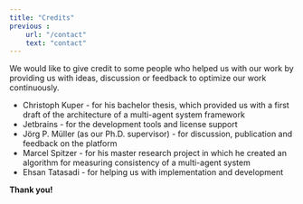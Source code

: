 ```yaml
---
title: "Credits"
previous :
    url: "/contact"
    text: "contact"
---
```

We would like to give credit to some people who helped us with our work by providing us with ideas, discussion or feedback to optimize our work continuously.

* Christoph Kuper - for his bachelor thesis, which provided us with a first draft of the architecture of a multi-agent system framework
* Jetbrains - for the development tools and license support
* Jörg P. Müller (as our Ph.D. supervisor) - for discussion, publication and feedback on the platform
* Marcel Spitzer - for his master research project in which he created an algorithm for measuring consistency of a multi-agent system
* Ehsan Tatasadi - for helping us with implementation and development

__Thank you!__
